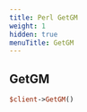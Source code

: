```yaml
---
title: Perl GetGM
weight: 1
hidden: true
menuTitle: GetGM
---
```

## GetGM
```perl
$client->GetGM()
```
